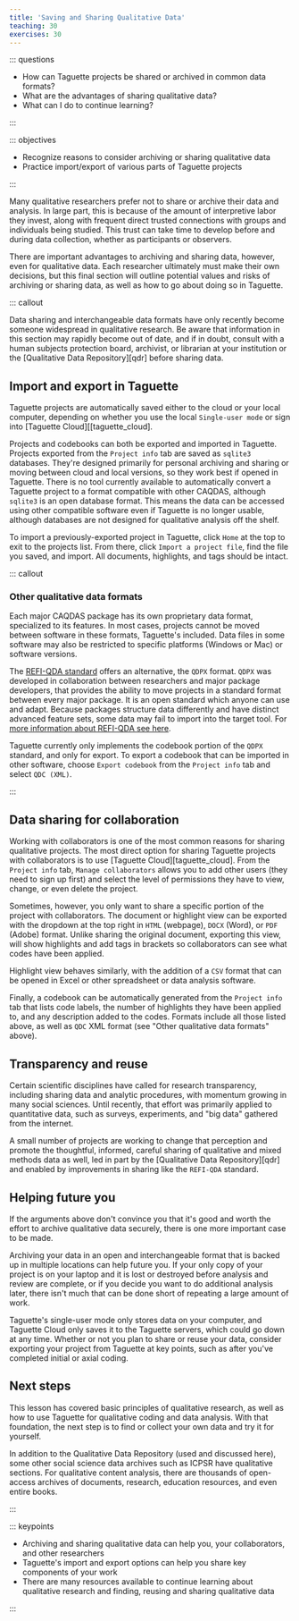 ```yaml
---
title: 'Saving and Sharing Qualitative Data'
teaching: 30
exercises: 30
---
```


::: questions

-   How can Taguette projects be shared or archived in common data formats?
-   What are the advantages of sharing qualitative data?
-   What can I do to continue learning?

:::

::: objectives

-   Recognize reasons to consider archiving or sharing qualitative data
-   Practice import/export of various parts of Taguette projects

:::

Many qualitative researchers prefer not to share or archive their data and analysis. In large part, this is because of the amount of interpretive labor they invest, along with frequent direct trusted connections with groups and individuals being studied. This trust can take time to develop before and during data collection, whether as participants or observers.

There are important advantages to archiving and sharing data, however, even for qualitative data. Each researcher ultimately must make their own decisions, but this final section will outline potential values and risks of archiving or sharing data, as well as how to go about doing so in Taguette.

::: callout

Data sharing and interchangeable data formats have only recently become someone widespread in qualitative research. Be aware that information in this section may rapidly become out of date, and if in doubt, consult with a human subjects protection board, archivist, or librarian at your institution or the [Qualitative Data Repository][qdr] before sharing data.

## Import and export in Taguette

Taguette projects are automatically saved either to the cloud or your local computer, depending on whether you use the local `Single-user mode` or sign into [Taguette Cloud][[taguette_cloud].

Projects and codebooks can both be exported and imported in Taguette. Projects exported from the `Project info` tab are saved as `sqlite3` databases. They're designed primarily for personal archiving and sharing or moving between cloud and local versions, so they work best if opened in Taguette. There is no tool currently available to automatically convert a Taguette project to a format compatible with other CAQDAS, although `sqlite3` is an open database format. This means the data can be accessed using other compatible software even if Taguette is no longer usable, although databases are not designed for qualitative analysis off the shelf.

To import a previously-exported project in Taguette, click `Home` at the top to exit to the projects list. From there, click `Import a project file`, find the file you saved, and import. All documents, highlights, and tags should be intact.

::: callout

### Other qualitative data formats

Each major CAQDAS package has its own proprietary data format, specialized to its features. In most cases, projects cannot be moved between software in these formats, Taguette's included. Data files in some software may also be restricted to specific platforms (Windows or Mac) or software versions.

The [REFI-QDA standard](https://www.qdasoftware.org/) offers an alternative, the `QDPX` format. `QDPX` was developed in collaboration between researchers and major package developers, that provides the ability to move projects in a standard format between every major package. It is an open standard which anyone can use and adapt. Because packages structure data differently and have distinct advanced feature sets, some data may fail to import into the target tool. For [more information about REFI-QDA see here](/understanding-refi-qda.html).

Taguette currently only implements the codebook portion of the `QDPX` standard, and only for export. To export a codebook that can be imported in other software, choose `Export codebook` from the `Project info` tab and select `QDC (XML)`.

:::

## Data sharing for collaboration

Working with collaborators is one of the most common reasons for sharing qualitative projects. The most direct option for sharing Taguette projects with collaborators is to use [Taguette Cloud][taguette_cloud]. From the `Project info` tab, `Manage collaborators` allows you to add other users (they need to sign up first) and select the level of permissions they have to view, change, or even delete the project.

Sometimes, however, you only want to share a specific portion of the project with collaborators. The document or highlight view can be exported with the dropdown at the top right in `HTML` (webpage), `DOCX` (Word), or `PDF` (Adobe) format. Unlike sharing the original document, exporting this view, will show highlights and add tags in brackets so collaborators can see what codes have been applied.

Highlight view behaves similarly, with the addition of a `CSV` format that can be opened in Excel or other spreadsheet or data analysis software.

Finally, a codebook can be automatically generated from the `Project info` tab that lists code labels, the number of highlights they have been applied to, and any description added to the codes. Formats include all those listed above, as well as `QDC` XML format (see "Other qualitative data formats" above).

## Transparency and reuse

Certain scientific disciplines have called for research transparency, including sharing data and analytic procedures, with momentum growing in many social sciences. Until recently, that effort was primarily applied to quantitative data, such as surveys, experiments, and "big data" gathered from the internet.

A small number of projects are working to change that perception and promote the thoughtful, informed, careful sharing of qualitative and mixed methods data as well, led in part by the [Qualitative Data Repository][qdr] and enabled by improvements in sharing like the `REFI-QDA` standard.

## Helping future you

If the arguments above don't convince you that it's good and worth the effort to archive qualitative data securely, there is one more important case to be made.

Archiving your data in an open and interchangeable format that is backed up in multiple locations can help future you. If your only copy of your project is on your laptop and it is lost or destroyed before analysis and review are complete, or if you decide you want to do additional analysis later, there isn't much that can be done short of repeating a large amount of work.

Taguette's single-user mode only stores data on your computer, and Taguette Cloud only saves it to the Taguette servers, which could go down at any time. Whether or not you plan to share or reuse your data, consider exporting your project from Taguette at key points, such as after you've completed initial or axial coding.

## Next steps

This lesson has covered basic principles of qualitative research, as well as how to use Taguette for qualitative coding and data analysis. With that foundation, the next step is to find or collect your own data and try it for yourself.

In addition to the Qualitative Data Repository (used and discussed here), some other social science data archives such as ICPSR have qualitative sections. For qualitative content analysis, there are thousands of open-access archives of documents, research, education resources, and even entire books.

:::

::: keypoints

- Archiving and sharing qualitative data can help you, your collaborators, and other researchers
- Taguette's import and export options can help you share key components of your work
- There are many resources available to continue learning about qualitative research and finding, reusing and sharing qualitative data

:::
